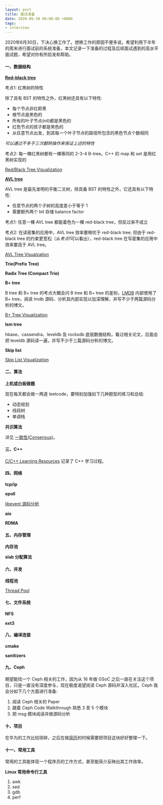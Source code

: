 ```yaml
---
layout: post
title: 面试准备
date: 2020-06-30 00:00:00 +0800
tags:
- interview
---
```


2020年6月30日，下决心换工作了。想换工作的原因不便多说。希望利用下半年的周末进行面试前的系统准备，本文记录一下准备的过程及后续面试遇到的高水平面试题，希望对你有所启发和帮助。

<h4>一、数据结构</h4>

**[Red–black tree](https://en.wikipedia.org/wiki/Red%E2%80%93black_tree)**

考点1: 红黑树的特性

除了具有 BST 的特性之外，红黑树还具有以下特性:

- 每个节点非红即黑
- 根节点是黑色的
- 所有的叶子节点(nil)都是黑色的
- 红色节点的孩子都是黑色的
- 从任意节点出发，到其每一个叶子节点的路径所包含的黑色节点个数相同

*可以通过不多于三次翻转操作来保证上述的特性*

考点2: 每一棵红黑树都有一棵等同的 2-3-4 B-tree。C++ 的 map 和 set 是用红黑树实现的

[Red/Black Tree Visualization](https://www.cs.usfca.edu/~galles/visualization/RedBlack.html)

**[AVL tree](https://en.wikipedia.org/wiki/AVL_tree)**

AVL tree 是最先发明的平衡二叉树，除具备 BST 的特性之外，它还具有以下特性:

- 任意节点的两个子树的高度差小于等于 1
- 需要额外两个 bit 存储 balance factor

考点1: 任意一棵 AVL tree 都能着色为一棵 red-black tree，但反过来不成立

考点2: 在读密集的应用中，AVL tree 效率要稍优于 red-black tree; 但由于 red-black tree 的约束更宽松（从*考点1*可以看出），red-black tree 在写密集的应用中效率要高于 AVL tree。

[AVL Tree Visualzation](https://www.cs.usfca.edu/~galles/visualization/AVLtree.html)

**Trie(Prefix Tree)**

**Radix Tree (Compact Trie)**

**B+ tree**

B tree 和 B+ tree 的考点大概会问 B tree 和 B+ tree 的差别，[LMDB][lmdb] 内部使用了 B+ tree，阅读 lmdb 源码、分析其内部实现以加深理解，并写不少于两篇源码分析的博文。

[B+ Tree Visualization](https://www.cs.usfca.edu/~galles/visualization/BPlusTree.html)

**lsm tree**

hbase、cassendra、leveldb 及 rocksdb 底层数据结构，看过相关论文，后面会把 leveldb 源码读一遍，并写不少于三篇源码分析的博文。

**Skip list**

[Skip List Visualization](https://people.ok.ubc.ca/ylucet/DS/SkipList.html)

<h4>二、算法</h4>

**上机或白板做题**

现在每天都会做一两道 leetcode，要特别加强如下几种题型的练习和总结:

- 动态规划
- 线段树
- 单调栈

**共识算法**

详见 [一致性(Consensus)][consensus]。

<h4>三、C++</h4>

[C/C++ Learning Resources](/2019/10/07/cpp-learning-resources.html) 记录了 C++ 学习过程。

<h4>四、网络</h4>

**tcp/ip**

**epoll**

[libevent 源码分析][libevent-source-code-analysis]

**aio**

**RDMA**

<h4>五、内存管理</h4>

**内存池**

**slab 分配算法**

<h4>六、并发</h4>

**线程池**

[Thread Pool](https://zhjwpku.com/category/2020/09/12/thread-pool.html)

<h4>七、文件系统</h4>

**NFS**

**ext3**

<h4>八、编译连接</h4>

**cmake**

**sanitizers**

<h4>九、Ceph</h4>

期望能找一个 Ceph 相关的工作，因为从 16 年做 GSoC 之后一直在关注这个项目，只是一直没有深度参与，现在极度渴望阅读 Ceph 源码并深入社区。Ceph 我会分如下几个方面进行准备:

1. 阅读 Ceph 相关的 Paper
2. 跟着 Ceph Code Walkthrough 熟悉 3 至 5 个模块
3. 把 msg 模块阅读并做源码分析

<h4>十、项目</h4>

在华为的工作比较琐碎，之后在做[简历][resume]的时候需要把项目这块好好整理一下。

<h4>十一、常用工具</h4>

常用的工具能体现一个程序员的工作方式，甚至能简介反映出其工作效率。

**Linux 常用命令行工具**

1. awk
2. sed
3. gdb
4. perf

[resume]: /resume
[lmdb]: https://en.wikipedia.org/wiki/Lightning_Memory-Mapped_Database
[consensus]: https://github.com/zhjwpku/papers-notebook#%E4%B8%80%E8%87%B4%E6%80%A7consensus
[libevent-source-code-analysis]: https://zhjwpku.com/2020/08/20/libevent-source-code-analysis.html